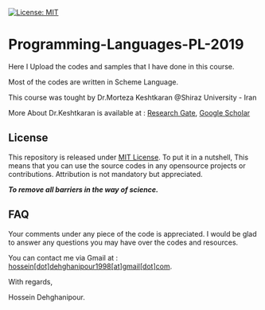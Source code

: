 [![License: MIT](https://img.shields.io/badge/License-MIT-yellow.svg)](https://opensource.org/licenses/MIT)



# Programming-Languages-PL-2019

Here I Upload the codes and samples that I have done in this course.

Most of the codes are written in Scheme Language.

This course was tought by Dr.Morteza Keshtkaran @Shiraz University - Iran 

More About Dr.Keshtkaran is available at : [Research Gate](https://www.researchgate.net/profile/Morteza_Keshtkaran), [Google Scholar](https://scholar.google.com/citations?user=3shbBG4AAAAJ&hl=en) 


## License
This repository is released under [MIT License](https://opensource.org/licenses/MIT). To put it in a nutshell, This means that you can use the source codes in any opensource projects or contributions. Attribution is not mandatory but appreciated.

***To remove all barriers in the way of science.***

## FAQ
Your comments under any piece of the code is appreciated. I would be glad to answer any questions you may have over the codes and resources.

You can contact me via Gmail at : [hossein[dot]dehghanipour1998[at]gmail[dot]com](https://hossein.dehghanipour1998@gmail.com).

With regards,

Hossein Dehghanipour.
